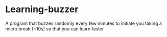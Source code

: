 # Learning-buzzer
A program that buzzes randomly every few minutes to initiate you taking a micro break (~10s) so that you can learn faster
